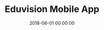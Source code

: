 ---
layout: inner
position: left
title: 'Eduvision Mobile App'
lead_text: 'Developed the Android app and its back-end functionality.'
tags: ['MySQL', 'PHP', 'Yii 2', 'API', 'Kotlin', 'Android SDK']
featured_image: '/img/posts/eduvision-min.png'
date: 2018-06-01 00:00:00
categories: ['Backend Dev','Mobile Dev']
project_link: ''
button_icon: ''
button_text: ''
order: 17
visible: 1
company: 'Self-employed'
---